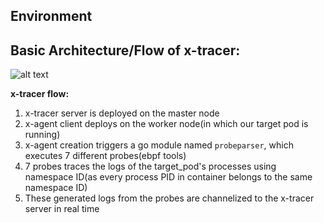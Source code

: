 <h2>Environment</h2>



<h2>Basic Architecture/Flow of x-tracer:</h2>

![alt text](https://sheenampathak.com/wp-content/uploads/2020/06/Screenshot-from-2020-06-10-13-48-07.png)

<b>x-tracer flow:</b>
1. x-tracer server is deployed on the master node
2. x-agent client deploys on the worker node(in which our target pod is running)
3. x-agent creation triggers a go module named ```probeparser```, which executes 7 different probes(ebpf tools)
4. 7 probes traces the logs of the target_pod's processes using namespace ID(as every process PID in container belongs to the same namespace ID) 
5. These generated logs from the probes are channelized to the x-tracer server in real time
